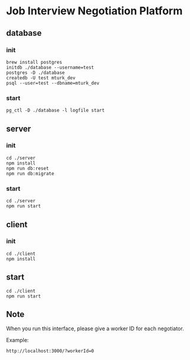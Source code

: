 Job Interview Negotiation Platform
===

## database

### init

```
brew install postgres
initdb ./database --username=test
postgres -D ./database
createdb -U test mturk_dev
psql --user=test --dbname=mturk_dev
```

### start

```
pg_ctl -D ./database -l logfile start
```

## server

### init

```
cd ./server
npm install
npm run db:reset
npm run db:migrate
```

### start

```
cd ./server
npm run start
```

## client

### init

```
cd ./client
npm install
```

## start

```
cd ./client
npm run start
```

## Note
When you run this interface, please give a worker ID for each negotiator.

Example:
```
http://localhost:3000/?workerId=0
```